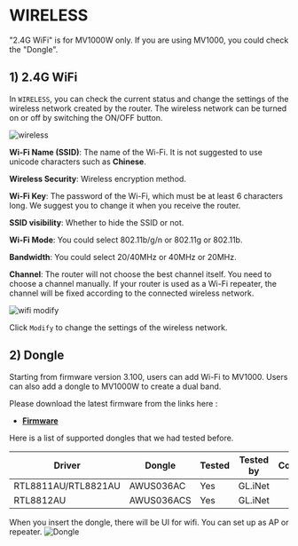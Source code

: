 # WIRELESS

"2.4G WiFi" is for MV1000W only. If you are using MV1000, you could check the "Dongle".



## 1) 2.4G WiFi


In `WIRELESS`, you can check the current status and change the settings of the wireless network created by the router. The wireless network can be turned on or off by switching the ON/OFF button.


![wireless](https://static.gl-inet.com/docs/en/3/setup/brume/Wireless/Wireless1.png)


**Wi-Fi Name (SSID)**: The name of the Wi-Fi. It is not suggested to use unicode characters such as **Chinese**.

**Wireless Security**: Wireless encryption method.

**Wi-Fi Key**: The password of the Wi-Fi, which must be at least 6 characters long. We suggest you to change it when you receive the router.

**SSID visibility**: Whether to hide the SSID or not.

**Wi-Fi Mode**: You could select 802.11b/g/n or 802.11g or 802.11b.

**Bandwidth**: You could select 20/40MHz or 40MHz or 20MHz.

**Channel**: The router will not choose the best channel itself. You need to choose a channel manually. If your router is used as a Wi-Fi repeater, the channel will be fixed according to the connected wireless network.



![wifi modify](https://static.gl-inet.com/docs/en/3/setup/brume/Wireless/Wireless2.png)

Click `Modify` to change the settings of the wireless network.




## 2) Dongle

Starting from firmware version 3.100, users can add Wi-Fi to MV1000. Users can also add a dongle to MV1000W to create a dual band. 

Please download the latest firmware from the links here :
- [**Firmware**](https://docs.gl-inet.com/en/3/app/vpn_policies/)

Here is a list of supported dongles that we had tested before. 

| Driver                                 | Dongle        | Tested | Tested by       | Comments* |
| -------------------------------------- | ------------- | ------ | --------------- | --------- |
| RTL8811AU/RTL8821AU                    | AWUS036AC     | Yes    | GL.iNet         |           |
| RTL8812AU                              | AWUS036ACS    | Yes    | GL.iNet         |           |


When you insert the dongle, there will be UI for wifi. You can set up as AP or repeater.
![Dongle](https://static.gl-inet.com/docs/en/3/setup/brume/Wireless/Wireless3.png)